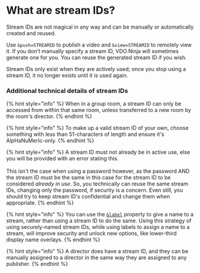 # What are stream IDs?

Stream IDs are not magical in any way and can be manually or automatically created and reused.

Use `&push=STREAMID` to publish a video and `&view=STREAMID` to remotely view it. If you don't manually specify a stream ID, VDO.Ninja will sometimes generate one for you. You can reuse the generated stream ID if you wish.

Stream IDs only exist when they are actively used; once you stop using a stream ID, it no longer exists until it is used again.

### Additional technical details of stream IDs

{% hint style="info" %}
When in a group room, a stream ID can only be accessed from within that same room, unless transferred to a new room by the room's director.
{% endhint %}

{% hint style="info" %}
To make up a valid stream ID of your own, choose something with less than 51-characters of length and ensure it's AlpHaNuMerIc-only.
{% endhint %}

{% hint style="info" %}
A stream ID must not already be in active use, else you will be provided with an error stating this. \
\
This isn't the case when using a password however, as the password AND the stream ID must be the same in this case for the stream ID to be considered _already in use_. So, you technically can reuse the same stream IDs, changing only the password, if security is a concern. Even still, you should try to keep stream ID's confidential and change them when appropriate.
{% endhint %}

{% hint style="info" %}
You can use the [`&label`](../advanced-settings/general-parameters/label.md) property to give a name to a stream, rather than using a stream ID to do the same. Using this strategy of using securely-named stream IDs, while using labels to assign a name to a stream, will improve security and unlock new options, like lower-third display name overlays.
{% endhint %}

{% hint style="info" %}
A director does have a stream ID, and they can be manually assigned to a director in the same way they are assigned to any publisher.
{% endhint %}
